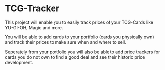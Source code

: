 # TCG-Tracker

This project will enable you to easily track prices of your TCG-Cards like YU-GI-OH, Magic and more. 

You will be able to add cards to your portfolio (cards you physically own) and track their prices to make sure when and where to sell.

Seperately from your portfolio you will also be able to add price trackers for cards you do not own to find a good deal and see their historic price development.
